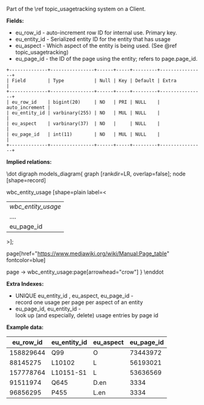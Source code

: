 Part of the \ref topic_usagetracking system on a Client.

**Fields:**

 - eu_row_id - auto-increment row ID for internal use. Primary key.
 - eu_entity_id - Serialized entity ID for the entity that has usage
 - eu_aspect - Which aspect of the entity is being used. (See @ref topic_usagetracking)
 - eu_page_id - the ID of the page using the entity; refers to page.page_id.

```
+--------------+----------------+------+-----+---------+----------------+
| Field        | Type           | Null | Key | Default | Extra          |
+--------------+----------------+------+-----+---------+----------------+
| eu_row_id    | bigint(20)     | NO   | PRI | NULL    | auto_increment |
| eu_entity_id | varbinary(255) | NO   | MUL | NULL    |                |
| eu_aspect    | varbinary(37)  | NO   |     | NULL    |                |
| eu_page_id   | int(11)        | NO   | MUL | NULL    |                |
+--------------+----------------+------+-----+---------+----------------+
```

**Implied relations:**

\dot
digraph models_diagram{
    graph [rankdir=LR, overlap=false];
    node [shape=record]

wbc_entity_usage [shape=plain label=<
<table border="0" cellborder="1" cellspacing="0">
  <tr><td><i>wbc_entity_usage</i></td></tr>
  <tr><td port="1">....</td></tr>
  <tr><td port="page">eu_page_id</td></tr>
</table>>];

page[href="https://www.mediawiki.org/wiki/Manual:Page_table" fontcolor=blue]

page -> wbc_entity_usage:page[arrowhead="crow"]
}
\enddot

**Extra Indexes:**
 - UNIQUE eu_entity_id , eu_aspect, eu_page_id - record one usage per page per aspect of an entity
 - eu_page_id, eu_entity_id - look up (and especially, delete) usage entries by page id

**Example data:**

| eu_row_id | eu_entity_id | eu_aspect | eu_page_id |
|-----------|--------------|-----------|------------|
| 158829644 | Q99          | O         |   73443972 |
|  88145275 | L10102       | L         |   56193021 |
| 157778764 | L10151-S1    | L         |   53636569 |
|  91511974 | Q645         | D.en      |   3334     |
|  96856295 | P455         | L.en      |   3334     |
